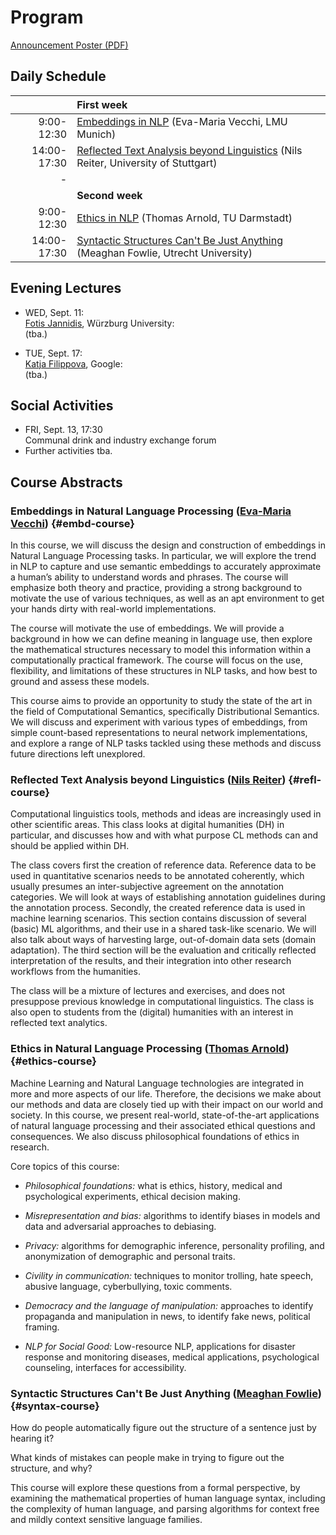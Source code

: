 
# Program

[Announcement Poster (PDF)](assets/images/CLschool19poster.pdf)


## Daily Schedule

| | First week
|---:|:---
|  9:00-12:30 | [Embeddings in NLP](#embd-course) (Eva-Maria Vecchi, LMU Munich) 
| 14:00-17:30 | [Reflected Text Analysis beyond Linguistics](#refl-course) (Nils Reiter, University of Stuttgart) 
|-
| | **Second week**
|  9:00-12:30 | [Ethics in NLP](#ethics-course) (Thomas Arnold, TU Darmstadt) 
| 14:00-17:30 | [Syntactic Structures Can't Be Just Anything](#syntax-course) (Meaghan Fowlie, Utrecht University) 


## Evening Lectures

+ WED, Sept. 11:   
  [Fotis Jannidis](http://www.jannidis.de/), Würzburg University:   
  (tba.)

+ TUE, Sept. 17:   
  [Katja Filippova](https://sites.google.com/site/katjaf/), Google:   
  (tba.)


## Social Activities

+ FRI, Sept. 13, 17:30   
  Communal drink and industry exchange forum
+ Further activities tba.


## Course Abstracts


### Embeddings in Natural Language Processing ([Eva-Maria Vecchi](https://www.vecchi.com/eva/)) {#embd-course}

In this course, we will discuss the design and construction of
embeddings in Natural Language Processing tasks. In particular,
we will explore the trend in NLP to capture and use semantic
embeddings to accurately approximate a human’s ability to
understand words and phrases. The course will emphasize both
theory and practice, providing a strong background to motivate
the use of various techniques, as well as an apt environment to
get your hands dirty with real-world implementations.

The course will motivate the use of embeddings. We will provide a
background in how we can define meaning in language use, then
explore the mathematical structures necessary to model this
information within a computationally practical framework. The
course will focus on the use, flexibility, and limitations of
these structures in NLP tasks, and how best to ground and assess
these models.

This course aims to provide an opportunity to study the state of
the art in the field of Computational Semantics, specifically
Distributional Semantics. We will discuss and experiment with
various types of embeddings, from simple count-based
representations to neural network implementations, and explore a
range of NLP tasks tackled using these methods and discuss future
directions left unexplored.


### Reflected Text Analysis beyond Linguistics ([Nils Reiter](http://www.ims.uni-stuttgart.de/institut/mitarbeiter/reiterns/)) {#refl-course}

Computational linguistics tools, methods and ideas are
increasingly used in other scientific areas. This class looks at
digital humanities (DH) in particular, and discusses how and with
what purpose CL methods can and should be applied within DH. 

The class covers first the creation of reference data. Reference data
to be used in quantitative scenarios needs to be annotated coherently,
which usually presumes an inter-subjective agreement on the annotation
categories. We will look at ways of establishing annotation guidelines
during the annotation process. Secondly, the created reference data is
used in machine learning scenarios. This section contains discussion
of several (basic) ML algorithms, and their use in a shared task-like
scenario. We will also talk about ways of harvesting large,
out-of-domain data sets (domain adaptation). The third section will be
the evaluation and critically reflected interpretation of the results,
and their integration into other research workflows from the
humanities.

The class will be a mixture of lectures and exercises, and does
not presuppose previous knowledge in computational
linguistics. The class is also open to students from
the (digital) humanities with an interest in reflected text
analytics.


### Ethics in Natural Language Processing ([Thomas Arnold](https://www.informatik.tu-darmstadt.de/ukp/ukp_home/staff_ukp/detailseite_mitarbeiter_1_53376.en.jsp)) {#ethics-course}

Machine Learning and Natural Language technologies are integrated
in more and more aspects of our life. Therefore, the decisions we
make about our methods and data are closely tied up with their
impact on our world and society. In this course, we present
real-world, state-of-the-art applications of natural language
processing and their associated ethical questions and
consequences. We also discuss philosophical foundations of ethics
in research. 

Core topics of this course:

- *Philosophical foundations:* what is ethics, history, medical and
  psychological experiments, ethical decision making.
  
- *Misrepresentation and bias:* algorithms to identify biases in models
  and data and adversarial approaches to debiasing.
  
- *Privacy:* algorithms for demographic inference, personality
  profiling, and anonymization of demographic and personal traits.
  
- *Civility in communication:* techniques to monitor trolling, hate
  speech, abusive language, cyberbullying, toxic comments.
  
- *Democracy and the language of manipulation:* approaches to identify
  propaganda and manipulation in news, to identify fake news,
  political framing.
  
- *NLP for Social Good:* Low-resource NLP, applications for disaster
  response and monitoring diseases, medical applications,
  psychological counseling, interfaces for accessibility.


### Syntactic Structures Can't Be Just Anything ([Meaghan Fowlie](https://meaghanfowlie.com/)) {#syntax-course}

How do people automatically figure out the structure of a sentence
just by hearing it?

What kinds of mistakes can people make in trying to figure out the
structure, and why?

This course will explore these questions from a formal perspective, by
examining the mathematical properties of human language syntax,
including the complexity of human language, and parsing algorithms for
context free and mildly context sensitive language families.


